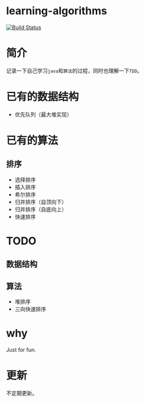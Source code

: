 learning-algorithms
===

[![Build Status](https://travis-ci.org/Jack-X-Yang/learning-algorithms.svg?branch=dev-1.0)](https://travis-ci.org/Jack-X-Yang/learning-algorithms)

# 简介
记录一下自己学习`java`和`算法`的过程，同时也理解一下`TDD`。

# 已有的数据结构
- 优先队列（最大堆实现）

# 已有的算法
## 排序
- 选择排序
- 插入排序
- 希尔排序
- 归并排序（自顶向下）
- 归并排序（自底向上）
- 快速排序

# TODO
## 数据结构

## 算法
- 堆排序
- 三向快速排序

# why
Just for fun.

# 更新
不定期更新。
